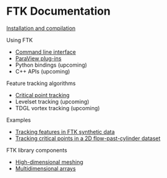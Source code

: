 # FTK Documentation

[Installation and compilation](install.md)

Using FTK

* [Command line interface](cli.md)
* [ParaView plug-ins](paraview.md)
* Python bindings (upcoming)
* C++ APIs (upcoming)

Feature tracking algorithms

* [Critical point tracking](critical.md)
* Levelset tracking (upcoming)
* TDGL vortex tracking (upcoming)

Examples

* [Tracking features in FTK synthetic data](synthetic.md)
* [Tracking critical points in a 2D flow-past-cylinder dataset](cylinder2D.md)

FTK library components

* [High-dimensional meshing](hypermesh.md)
* [Multidimensional arrays](ndarray.md)

